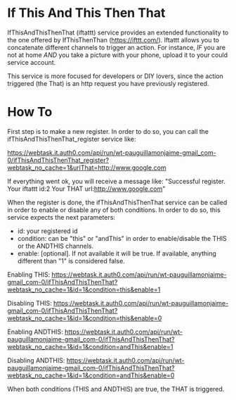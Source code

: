 # If This And This Then That
IfThisAndThisThenThat (iftattt) service provides an extended functionality to the one offered by IfThisThenThan (https://ifttt.com/). Iftattt allows you to concatenate different channels to trigger an action. For instance, *IF* you are not at home *AND* you take a picture with your phone, upload it to your could service account.

This service is more focused for developers or DIY lovers, since the action triggered (the That) is an http request you have previously registered.

# How To
First step is to make a new register. In order to do so, you can call the ifThisAndThisThenThat_register service like:

https://webtask.it.auth0.com/api/run/wt-pauguillamonjaime-gmail_com-0/ifThisAndThisThenThat_register?webtask_no_cache=1&urlThat=http://www.google.com

If everything went ok, you will receive a message like:
"Successful register. Your iftattt id:2 Your THAT url:http://www.google.com"

When the register is done, the ifThisAndThisThenThat service can be called in order to enable or disable any of both conditions. In order to do so, this service expects the next parameters:
- id: your registered id
- condition: can be "this" or "andThis" in order to enable/disable the THIS or the ANDTHIS channels.
- enable: [optional]. If not available it will be true. If available, anything different than "1" is considered false.

Enabling THIS:
https://webtask.it.auth0.com/api/run/wt-pauguillamonjaime-gmail_com-0/ifThisAndThisThenThat?webtask_no_cache=1&id=1&condition=this&enable=1

Disabling THIS:
https://webtask.it.auth0.com/api/run/wt-pauguillamonjaime-gmail_com-0/ifThisAndThisThenThat?webtask_no_cache=1&id=1&condition=this&enable=0

Enabling ANDTHIS:
https://webtask.it.auth0.com/api/run/wt-pauguillamonjaime-gmail_com-0/ifThisAndThisThenThat?webtask_no_cache=1&id=1&condition=andThis&enable=1

Disabling ANDTHIS:
https://webtask.it.auth0.com/api/run/wt-pauguillamonjaime-gmail_com-0/ifThisAndThisThenThat?webtask_no_cache=1&id=1&condition=andThis&enable=0

When both conditions (THIS and ANDTHIS) are true, the THAT is triggered.



